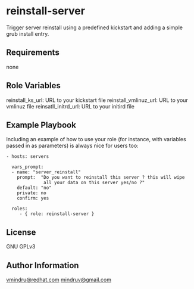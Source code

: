 reinstall-server
=========

Trigger server reinstall using a predefined kickstart and adding a simple
grub install entry.

Requirements
------------

none

Role Variables
--------------

reinstall_ks_url: URL to your kickstart file 
reinstall_vmlinuz_url: URL to your vmlinuz file
reinsatll_initrd_url: URL to your initird file



Example Playbook
----------------

Including an example of how to use your role (for instance, with variables passed in as parameters) is always nice for users too:

    - hosts: servers

      vars_prompt:
      - name: "server_reinstall"
        prompt:  "Do you want to reinstall this server ? this will wipe
                  all your data on this server yes/no ?"
        default: "no"
        private: no
        confirm: yes

      roles:
         - { role: reinstall-server }

License
-------

GNU GPLv3


Author Information
------------------

vmindru@redhat.com 
mindruv@gmail.com
